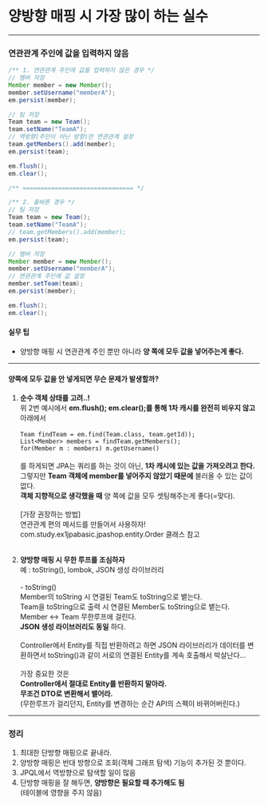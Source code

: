 # 양방향 매핑 시 가장 많이 하는 실수

---

### 연관관계 주인에 값을 입력하지 않음

```java
/** 1. 연관관계 주인에 값을 입력하지 않은 경우 */
// 멤버 저장
Member member = new Member();
member.setUsername("memberA");
em.persist(member);

// 팀 저장
Team team = new Team();
team.setName("TeamA");
// 역방향(주인이 아닌 방향)만 연관관계 설정
team.getMembers().add(member);
em.persist(team);

em.flush();
em.clear();

/** =============================== */

/** 2. 올바른 경우 */
// 팀 저장
Team team = new Team();
team.setName("TeamA");
// team.getMembers().add(member);
em.persist(team);

// 멤버 저장
Member member = new Member();
member.setUsername("memberA");
// 연관관계 주인에 값 설정
member.setTeam(team);
em.persist(member);

em.flush();
em.clear();
```

#### 실무 팁
* 양방향 매핑 시 연관관계 주인 뿐만 아니라 __양 쪽에 모두 값을 넣어주는게 좋다.__

---

#### 양쪽에 모두 값을 안 넣게되면 무슨 문제가 발생할까?
1. __순수 객체 상태를 고려..!__
   <br>위 2번 예시에서 __em.flush(); em.clear();를 통해 1차 캐시를 완전히 비우지 않고__ 아래에서
   <br>
   <br>```Team findTeam = em.find(Team.class, team.getId));```
   <br>```List<Member> members = findTeam.getMembers();```
   <br>```for(Member m : members) m.getUsername()```
   <br>
   <br>를 하게되면 JPA는 쿼리를 하는 것이 아닌, __1차 캐시에 있는 값을 가져오려고 한다.__
   <br>그렇지만 __Team 객체에 member를 넣어주지 않았기 때문에__ 불러올 수 있는 값이 없다.
   <br>__객체 지향적으로 생각했을 때__ 양 쪽에 값을 모두 셋팅해주는게 좋다(=맞다).
   <br>
   <br>[가장 권장하는 방법]
   <br>연관관계 편의 메서드를 만들어서 사용하자!
   <br>com.study.ex1jpabasic.jpashop.entity.Order 클래스 참고
   <br>
   <br>

2. __양방향 매핑 시 무한 루프를 조심하자__
   <br>예 : toString(), lombok, JSON 생성 라이브러리
   <br>
   <br>- toString()
   <br>Member의 toString 시 연결된 Team도 toString으로 뱉는다.
   <br>Team을 toString으로 출력 시 연결된 Member도 toString으로 뱉는다.
   <br>Member <-> Team 무한루프에 걸린다.
   <br>__JSON 생성 라이브러리도 동일__ 하다.
   <br>
   <br>Controller에서 Entity를 직접 반환하려고 하면 JSON 라이브러리가 데이터를 변환하면서 toString()과 같이 서로의 연결된 Entity를 계속 호출해서 박살난다...
   <br>
   <br>가장 중요한 것은
   <br>__Controller에서 절대로 Entity를 반환하지 말아라.__
   <br>__무조건 DTO로 변환해서 뱉어라.__
   <br>(무한루프가 걸리던지, Entity를 변경하는 순간 API의 스펙이 바뀌어버린다.)

---

### 정리

1. 최대한 단방향 매핑으로 끝내라.
2. 양방향 매핑은 반대 방향으로 조회(객체 그래프 탐색) 기능이 추가된 것 뿐이다.
3. JPQL에서 역방향으로 탐색할 일이 많음
4. 단방향 매핑을 잘 해두면, __양방향은 필요할 때 추가해도 됨__
   <br>(테이블에 영향을 주지 않음)